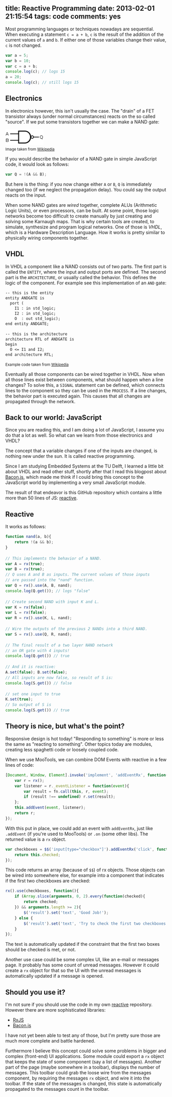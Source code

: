 title: Reactive Programming
date: 2013-02-01 21:15:54
tags: code
comments: yes
---

Most programming languages or techniques nowadays are sequential. When
executing a statement `c = a + b`, `c` is the result of the addition of the
current values of `a` and `b`. If either one of those variables change their
value, `c` is not changed.

```js
var a = 5;
var b = 10;
var c = a + b;
console.log(c); // logs 15
a = 20;
console.log(c); // still logs 15
```

<!-- more -->

## Electronics

In electronics however, this isn't usually the case. The "drain" of a FET
transistor always (under normal circumstances) reacts on the so called "source".
If we put some transistors together we can make a NAND gate:

![NAND Gate](/assets/NAND-gate.png)
<br><small>Image taken from <a href="http://wikipedia.org">Wikipedia</a></small>

If you would describe the behavior of a NAND gate in simple JavaScript code,
it would look as follows:

```js
var Q = !(A && B);
```

But here is the thing: if you now change either `A` or `B`, `Q` is immediately
changed too (if we neglect the propagation delay). You could say the output
reacts on the input.

When some NAND gates are *wired* together, complete ALUs (Arithmetic Logic
Units), or even processors, can be built. At some point, those logic
networks become too difficult to create manually by just creating and solving
some Karnaugh maps. That is why certain tools are created, to simulate,
synthesize and program logical networks. One of those is *VHDL*, which is a
Hardware Description Language. How it works is pretty similar to physically
wiring components together.

## VHDL

In VHDL a component like a NAND consists out of two parts. The first part is
called the `ENTITY`, where the input and output ports are defined. The
second part is the `ARCHITECTURE`, or usually called the behavior. This defines
the logic of the component. For example see this implementation of an `AND`
gate:

```
-- this is the entity
entity ANDGATE is
  port (
    I1 : in std_logic;
    I2 : in std_logic;
    O  : out std_logic);
end entity ANDGATE;

-- this is the architecture
architecture RTL of ANDGATE is
begin
  O <= I1 and I2;
end architecture RTL;
```

<small>Example code taken from <a href="http://wikipedia.org">Wikipedia</a></small>


Eventually all those components can be wired together in VHDL. Now when all
those lines exist between components, what should happen when a line changes?
To solve this, a `SIGNAL` statement can be defined, which connects lines to the
component so they can be used in the `PROCESS`. If a line changes, the behavior
part is executed again. This causes that all changes are propagated through the
network.

## Back to our world: JavaScript

Since you are reading this, and I am doing a lot of JavaScript, I assume you
do that a lot as well. So what can we learn from those electronics and VHDL?

The concept that a variable changes if one of the inputs are changed, is nothing
new under the sun. It is called reactive programming.

Since I am studying Embedded Systems at the TU Delft, I learned a little bit
about VHDL and read other stuff, shortly after that I read this blogpost about
[Bacon.js](https://github.com/raimohanska/bacon.js), which made me think if I
could bring this concept to the JavaScript world by implementing a very small
JavaScript module.

The result of that endeavor is this GitHub repository which contains a little
more than 50 lines of JS: [reactive](https://github.com/arian/reactive).

## Reactive

It works as follows:

```js
function nand(a, b){
    return !(a && b);
}

// This implements the behavior of a NAND.
var A = rx(true);
var B = rx(true);
// Q uses A and B as inputs. The current values of those inputs
// are passed into the "nand" function.
var Q = rx().use(A, B, nand);
console.log(Q.get()); // logs "false"

// Create second NAND with input K and L.
var K = rx(false);
var L = rx(false);
var R = rx().use(K, L, nand);

// Wire the outputs of the previous 2 NANDs into a third NAND.
var S = rx().use(Q, R, nand);

// The final result of a two layer NAND network
// an OR gate with 4 inputs!
console.log(Q.get()) // true

// And it is reactive:
A.set(false); B.set(false);
// All inputs are now false, so result of S is:
console.log(S.get()) // false

// set one input to true
K.set(true);
// So output of S is
console.log(S.get()) // true
```

## Theory is nice, but what's the point?

Responsive design is hot today! "Responding to something" is more or less the
same as "reacting to something". Other topics today are modules, creating less
spaghetti code or loosely coupled code.

When we use MooTools, we can combine DOM Events with reactive in a few lines of
code:

```js
[Document, Window, Element].invoke('implement', 'addEventRx', function(event, fn){
    var r = rx();
    var listener = r._eventListener = function(event){
        var result = fn.call(this, r, event);
        if (result !== undefined) r.set(result);
    };
    this.addEvent(event, listener);
    return r;
});
```

With this put in place, we could add an event with `addEventRx`, just like
`.addEvent` (if you're used to MooTools) or `.on` (some other libs). The
returned value is a `rx` object.

```js
var checkboxes = $$('input[type="checkbox"]').addEventRx('click', function(r){
    return this.checked;
});
```

This code returns an array (because of `$$`) of rx objects. Those objects can
be wired into somewhere else, for example into a component that indicates if
the first two checkboxes are checked:

```js
rx().use(checkboxes, function(){
    if (Array.slice(arguments, 0, 2).every(function(checked){
        return checked;
    }) && arguments.length >= 2){
        $('result').set('text', 'Good Job!');
    } else {
        $('result').set('text', 'Try to check the first two checkboxes');
    }
});
```

The text is automatically updated if the constraint that the first two boxes
should be checked is met, or not.

Another use case could be some complex UI, like an e-mail or messages page. It
probably has some count of unread messages. However it could create a `rx`
object for that so the UI with the unread messages is automatically updated if a
message is opened.

## Should you use it?

I'm not sure if you should use the code in my own
[reactive](https://github.com/arian/reactive) repository. However there are more
sophisticated libraries:

- [RxJS](http://reactive-extensions.github.com/RxJS/)
- [Bacon.js](https://github.com/raimohanska/bacon.js)

I have not yet been able to test any of those, but I'm pretty sure those are
much more complete and battle hardened.

Furthermore I believe this concept could solve some problems in bigger
and complex (front-end) UI applications. Some module could export a `rx` object
that keeps the state of some component (say a list of messages). Another part
of the page (maybe somewhere in a toolbar), displays the number of messages.
This toolbar could grab the loose wire from the messages component, by requiring
the messages `rx` object, and wire it into the toolbar. If the state of the
messages is changed, this state is automatically propagated to the messages
count in the toolbar.

